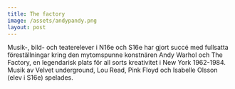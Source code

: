 ```yaml
---
title: The factory
image: /assets/andypandy.png
layout: post
---
```


Musik-, bild- och teaterelever i N16e och S16e har gjort succé med fullsatta föreställningar kring den mytomspunne konstnären Andy Warhol och The Factory, 
en legendarisk plats för all sorts kreativitet i New York 1962-1984.
Musik av Velvet underground, Lou Read, Pink Floyd och Isabelle Olsson (elev i S16e) spelades.
